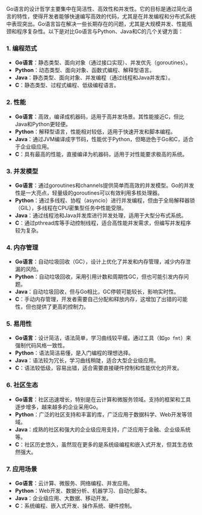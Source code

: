 Go语言的设计哲学主要集中在简洁性、高效性和并发性。它的目标是通过简化语言的特性，使得开发者能够快速编写高效的代码，尤其是在并发编程和分布式系统中表现突出。Go语言旨在解决一些长期存在的问题，尤其是大规模并发、性能瓶颈和程序复杂性。以下是对比Go语言与Python、Java和C的几个关键方面：

### 1. **编程范式**

- **Go语言**：静态类型、面向对象（通过接口实现）、并发优先（goroutines）。
- **Python**：动态类型、面向对象、函数式编程、解释型语言。
- **Java**：静态类型、面向对象、并发编程（通过线程和Java并发库）。
- **C**：静态类型、过程式编程、低级编程语言。

### 2. **性能**

- **Go语言**：高效，编译成机器码，适用于高并发场景。其性能接近C，但比Java和Python更轻便。
- **Python**：解释型语言，性能相对较低，适用于快速开发和脚本编程。
- **Java**：通过JVM编译成字节码，性能优于Python，但略逊色于Go和C，适合于企业级应用。
- **C**：具有最高的性能，直接编译为机器码，适用于对性能要求极高的系统。

### 3. **并发模型**

- **Go语言**：通过goroutines和channels提供简单而高效的并发模型。Go的并发性是一大亮点，轻量级的goroutines可以有效利用多核处理器。
- **Python**：通过多线程、协程（asyncio）进行并发编程，但由于全局解释器锁（GIL），多线程在CPU密集型任务中性能受限。
- **Java**：通过线程池和Java并发库进行并发处理，适用于大型分布式系统。
- **C**：通过pthread库等手动控制线程，适合高性能并发需求，但编写并发程序较为复杂。

### 4. **内存管理**

- **Go语言**：自动垃圾回收（GC），设计上优化了并发和内存管理，减少内存泄漏的风险。
- **Python**：自动垃圾回收，采用引用计数和周期性GC，但也可能引发内存问题。
- **Java**：自动垃圾回收，但与Go相比，GC停顿可能较长，影响实时性。
- **C**：手动内存管理，开发者需要自己分配和释放内存，这增加了出错的可能性，但也提供了更高的控制力。

### 5. **易用性**

- **Go语言**：设计简洁，语法简单，学习曲线较平缓。通过工具（如`go fmt`）来强制代码风格一致性。
- **Python**：语法简洁易懂，是入门编程的理想选择。
- **Java**：语法较为冗长，学习曲线稍陡，适合大型企业级应用。
- **C**：语法较低级，容易出错，适合需要直接硬件控制和性能优化的开发。

### 6. **社区生态**

- **Go语言**：社区迅速增长，特别是在云计算和微服务领域。支持的框架和工具逐步增多，越来越多的企业采用Go。
- **Python**：广泛的社区支持和丰富的库，广泛应用于数据科学、Web开发等领域。
- **Java**：成熟的社区和强大的企业级应用支持，广泛应用于金融、企业级系统等。
- **C**：社区历史悠久，虽然现在更多的是系统级编程和嵌入式开发，但其生态依然强大。

### 7. **应用场景**

- **Go语言**：云计算、微服务、网络编程、并发应用。
- **Python**：Web开发、数据分析、机器学习、自动化脚本。
- **Java**：企业级应用、大数据、移动开发。
- **C**：系统编程、嵌入式开发、操作系统、硬件控制。